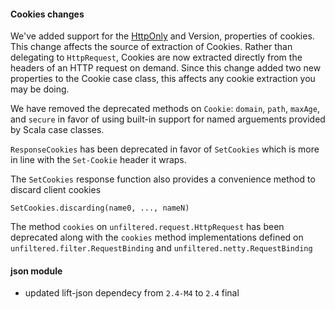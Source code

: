 #### Cookies changes

We've added support for the [HttpOnly](http://en.wikipedia.org/wiki/HTTP_cookie#HttpOnly_cookie) and Version, properties of cookies. This change affects the source of extraction of Cookies. Rather than delegating to `HttpRequest`, Cookies are now extracted directly from the headers of an HTTP request on demand. Since this change added two new properties to the Cookie case class, this affects any cookie extraction you may be doing.

We have removed the deprecated methods on `Cookie`: `domain`, `path`, `maxAge`, and `secure` in favor of using built-in support for named arguements provided by Scala case classes.

`ResponseCookies` has been deprecated in favor of `SetCookies` which is more in line with the `Set-Cookie` header it wraps.

The `SetCookies` response function also provides a convenience method to discard client cookies

    SetCookies.discarding(name0, ..., nameN)

The method `cookies` on `unfiltered.request.HttpRequest` has been deprecated along with the `cookies` method implementations defined on `unfiltered.filter.RequestBinding` and `unfiltered.netty.RequestBinding`

#### json module

* updated lift-json dependecy from `2.4-M4` to `2.4` final
